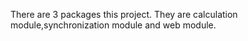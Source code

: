 There are 3 packages this project. They are  calculation module,synchronization module and web
 module.
